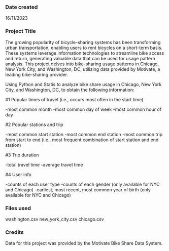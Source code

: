 

### Date created
16/11/2023

### Project Title
The growing popularity of bicycle-sharing systems has been transforming urban transportation, enabling users to rent bicycles on a short-term basis. These systems leverage information technologies to streamline bike access and return, generating valuable data that can be used for usage pattern analysis. This project delves into bike-sharing usage patterns in Chicago, New York City, and Washington, DC, utilizing data provided by Motivate, a leading bike-sharing provider. 

Using Python and Statis to analyze bike share usage in Chicago, New York City, and Washington, DC, to obtain the following information:

#1 Popular times of travel (i.e., occurs most often in the start time)

-most common month
-most common day of week
-most common hour of day

#2 Popular stations and trip

-most common start station
-most common end station
-most common trip from start to end (i.e., most frequent combination of start station and end station)

#3 Trip duration

-total travel time
-average travel time

#4 User info

-counts of each user type
-counts of each gender (only available for NYC and Chicago)
-earliest, most recent, most common year of birth (only available for NYC and Chicago)

### Files used
washington.csv
new_york_city.csv
chicago.csv

### Credits
Data for this project was provided by the Motivate Bike Share Data System.

